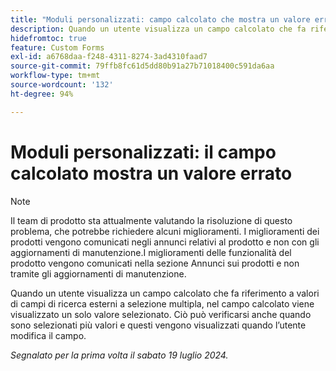 ```yaml
---
title: "Moduli personalizzati: campo calcolato che mostra un valore errato"
description: Quando un utente visualizza un campo calcolato che fa riferimento a valori di campi di ricerca esterni a selezione multipla, nel campo calcolato viene visualizzato un solo valore selezionato. Ciò può verificarsi anche quando sono selezionati più valori e questi vengono visualizzati quando l’utente modifica il campo.
hidefromtoc: true
feature: Custom Forms
exl-id: a6768daa-f248-4311-8274-3ad4310faad7
source-git-commit: 79ffb8fc61d5dd80b91a27b71018400c591da6aa
workflow-type: tm+mt
source-wordcount: '132'
ht-degree: 94%

---
```


# Moduli personalizzati: il campo calcolato mostra un valore errato

>[!NOTE]
>
>Il team di prodotto sta attualmente valutando la risoluzione di questo problema, che potrebbe richiedere alcuni miglioramenti. I miglioramenti dei prodotti vengono comunicati negli annunci relativi al prodotto e non con gli aggiornamenti di manutenzione.I miglioramenti delle funzionalità del prodotto vengono comunicati nella sezione Annunci sui prodotti e non tramite gli aggiornamenti di manutenzione.

Quando un utente visualizza un campo calcolato che fa riferimento a valori di campi di ricerca esterni a selezione multipla, nel campo calcolato viene visualizzato un solo valore selezionato. Ciò può verificarsi anche quando sono selezionati più valori e questi vengono visualizzati quando l’utente modifica il campo.

_Segnalato per la prima volta il sabato 19 luglio 2024._
